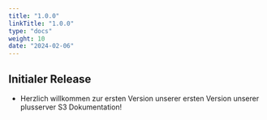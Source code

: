 ```yaml
---
title: "1.0.0"
linkTitle: "1.0.0"
type: "docs"
weight: 10
date: "2024-02-06"
---
```


## Initialer Release

-   Herzlich willkommen zur ersten Version unserer ersten Version unserer plusserver S3 Dokumentation!
